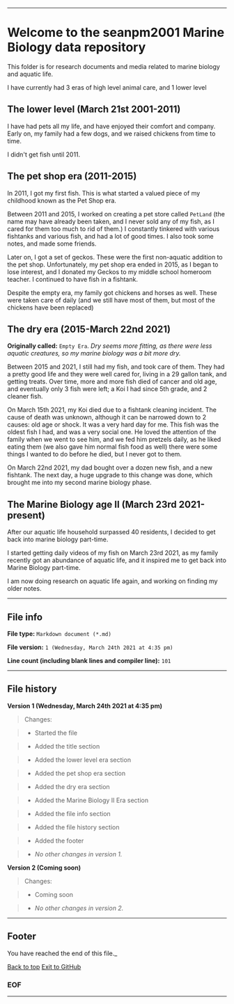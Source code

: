 
***

# Welcome to the seanpm2001 Marine Biology data repository

This folder is for research documents and media related to marine biology and aquatic life.

I have currently had 3 eras of high level animal care, and 1 lower level

## The lower level (March 21st 2001-2011)

I have had pets all my life, and have enjoyed their comfort and company. Early on, my family had a few dogs, and we raised chickens from time to time.

I didn't get fish until 2011.

## The pet shop era (2011-2015)

In 2011, I got my first fish. This is what started a valued piece of my childhood known as the Pet Shop era.

Between 2011 and 2015, I worked on creating a pet store called `PetLand` (the name may have already been taken, and I never sold any of my fish, as I cared for them too much to rid of them.) I constantly tinkered with various fishtanks and various fish, and had a lot of good times. I also took some notes, and made some friends.

Later on, I got a set of geckos. These were the first non-aquatic addition to the pet shop. Unfortunately, my pet shop era ended in 2015, as I began to lose interest, and I donated my Geckos to my middle school homeroom teacher. I continued to have fish in a fishtank.

Despite the empty era, my family got chickens and horses as well. These were taken care of daily (and we still have most of them, but most of the chickens have been replaced)

## The dry era (2015-March 22nd 2021)

**Originally called:** `Empty Era`. _Dry seems more fitting, as there were less aquatic creatures, so my marine biology was a bit more dry._

Between 2015 and 2021, I still had my fish, and took care of them. They had a pretty good life and they were well cared for, living in a 29 gallon tank, and getting treats. Over time, more and more fish died of cancer and old age, and eventually only 3 fish were left; a Koi I had since 5th grade, and 2 cleaner fish.

On March 15th 2021, my Koi died due to a fishtank cleaning incident. The cause of death was unknown, although it can be narrowed down to 2 causes: old age or shock. It was a very hard day for me. This fish was the oldest fish I had, and was a very social one. He loved the attention of the family when we went to see him, and we fed him pretzels daily, as he liked eating them (we also gave him normal fish food as well) there were some things I wanted to do before he died, but I never got to them.

On March 22nd 2021, my dad bought over a dozen new fish, and a new fishtank. The next day, a huge upgrade to this change was done, which brought me into my second marine biology phase.

## The Marine Biology age II (March 23rd 2021-present)

After our aquatic life household surpassed 40 residents, I decided to get back into marine biology part-time.

I started getting daily videos of my fish on March 23rd 2021, as my family recently got an abundance of aquatic life, and it inspired me to get back into Marine Biology part-time.

I am now doing research on aquatic life again, and working on finding my older notes.

***

## File info

**File type:** `Markdown document (*.md)`

**File version:** `1 (Wednesday, March 24th 2021 at 4:35 pm)`

**Line count (including blank lines and compiler line):** `101`

***

## File history

**Version 1 (Wednesday, March 24th 2021 at 4:35 pm)**

> Changes:

> * Started the file

> * Added the title section

> * Added the lower level era section

> * Added the pet shop era section

> * Added the dry era section

> * Added the Marine Biology II Era section

> * Added the file info section

> * Added the file history section

> * Added the footer

> * _No other changes in version 1._

**Version 2 (Coming soon)**

> Changes:

> * Coming soon

> * _No other changes in version 2._

***

## Footer

You have reached the end of this file._

[Back to top](#Welcome-to-the-seanpm2001-Marine-Biology-data-repository) [Exit to GitHub](https://github.com)

### EOF

***

